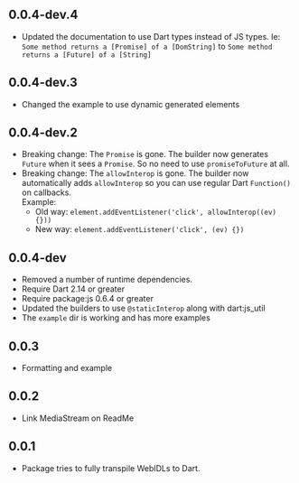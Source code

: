 ## 0.0.4-dev.4
 - Updated the documentation to use Dart types instead of JS types. Ie: `Some method returns a [Promise] of a [DomString]` to `Some method returns a [Future] of a [String]` 
## 0.0.4-dev.3

 - Changed the example to use dynamic generated elements

## 0.0.4-dev.2

 - Breaking change: The `Promise` is gone. The builder now generates `Future` when it sees a `Promise`. So no need to use `promiseToFuture` at all.
 - Breaking change: The `allowInterop` is gone. The builder now automatically adds `allowInterop` so you can use regular Dart `Function()` on callbacks.  
Example: 
   - Old way: `element.addEventListener('click', allowInterop((ev) {}))`
   - New way: `element.addEventListener('click', (ev) {})`

## 0.0.4-dev

 - Removed a number of runtime dependencies. 
 - Require Dart 2.14 or greater
 - Require package:js 0.6.4 or greater
 - Updated the builders to use `@staticInterop` along with dart:js_util
 - The `example` dir is working and has more examples

## 0.0.3

 - Formatting and example

## 0.0.2

 - Link MediaStream on ReadMe 

## 0.0.1

- Package tries to fully transpile WebIDLs to Dart.

